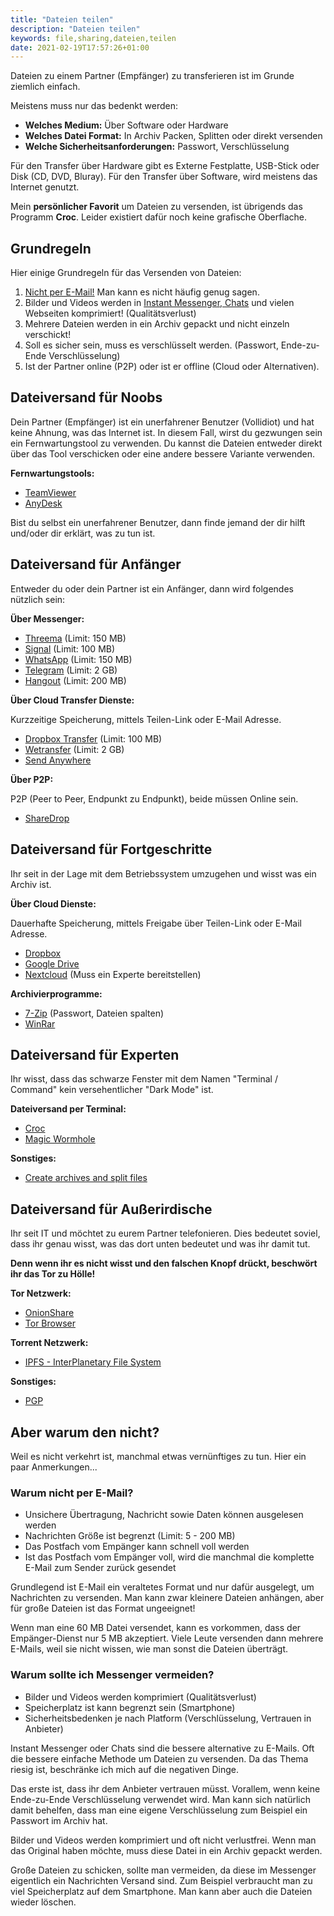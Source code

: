 ```yaml
---
title: "Dateien teilen"
description: "Dateien teilen"
keywords: file,sharing,dateien,teilen
date: 2021-02-19T17:57:26+01:00
---
```


Dateien zu einem Partner (Empfänger) zu transferieren ist im Grunde ziemlich einfach.

Meistens muss nur das bedenkt werden:

* **Welches Medium:** Über Software oder Hardware
* **Welches Datei Format:** In Archiv Packen, Splitten oder direkt versenden
* **Welche Sicherheitsanforderungen:** Passwort, Verschlüsselung

Für den Transfer über Hardware gibt es Externe Festplatte, USB-Stick oder Disk (CD, DVD, Bluray).
Für den Transfer über Software, wird meistens das Internet genutzt.

Mein **persönlicher Favorit** um Dateien zu versenden, ist übrigends das Programm **Croc**.
Leider existiert dafür noch keine grafische Oberflache. 

## Grundregeln

Hier einige Grundregeln für das Versenden von Dateien:

1. [Nicht per E-Mail!](#warum-nicht-per-e-mail) Man kann es nicht häufig genug sagen.
2. Bilder und Videos werden in [Instant Messenger, Chats](#warum-sollte-ich-messenger-vermeiden) und vielen Webseiten komprimiert! (Qualitätsverlust)
3. Mehrere Dateien werden in ein Archiv gepackt und nicht einzeln verschickt!
4. Soll es sicher sein, muss es verschlüsselt werden. (Passwort, Ende-zu-Ende Verschlüsselung)
5. Ist der Partner online (P2P) oder ist er offline (Cloud oder Alternativen).

## Dateiversand für Noobs

Dein Partner (Empfänger) ist ein unerfahrener Benutzer (Vollidiot) und hat keine Ahnung, was das Internet ist.
In diesem Fall, wirst du gezwungen sein ein Fernwartungstool zu verwenden.
Du kannst die Dateien entweder direkt über das Tool verschicken oder eine andere bessere Variante verwenden.

**Fernwartungstools:**

* [TeamViewer](https://www.teamviewer.com/)
* [AnyDesk](https://anydesk.com/)

Bist du selbst ein unerfahrener Benutzer, dann finde jemand der dir hilft und/oder dir erklärt, was zu tun ist.

## Dateiversand für Anfänger

Entweder du oder dein Partner ist ein Anfänger, dann wird folgendes nützlich sein:

**Über Messenger:**

* [Threema](https://web.threema.ch/) (Limit: 150 MB)
* [Signal](https://signal.org/) (Limit: 100 MB)
* [WhatsApp](https://web.whatsapp.com/) (Limit: 150 MB)
* [Telegram](https://web.telegram.org/) (Limit: 2 GB)
* [Hangout](https://hangouts.google.com/) (Limit: 200 MB)

**Über Cloud Transfer Dienste:**

Kurzzeitige Speicherung, mittels Teilen-Link oder E-Mail Adresse.

* [Dropbox Transfer](https://www.dropbox.com/transfer/) (Limit: 100 MB)
* [Wetransfer](https://wetransfer.com/) (Limit: 2 GB)
* [Send Anywhere](https://send-anywhere.com/)

**Über P2P:**

P2P (Peer to Peer, Endpunkt zu Endpunkt), beide müssen Online sein.

* [ShareDrop](https://www.sharedrop.io/)

## Dateiversand für Fortgeschritte

Ihr seit in der Lage mit dem Betriebssystem umzugehen und wisst was ein Archiv ist.

**Über Cloud Dienste:**

Dauerhafte Speicherung, mittels Freigabe über Teilen-Link oder E-Mail Adresse.

* [Dropbox](https://www.dropbox.com/)
* [Google Drive](https://drive.google.com/)
* [Nextcloud](https://nextcloud.com/) (Muss ein Experte bereitstellen)

**Archivierprogramme:**

* [7-Zip](https://www.7-zip.org/) (Passwort, Dateien spalten)
* [WinRar](https://www.winrar.de/)

## Dateiversand für Experten

Ihr wisst, dass das schwarze Fenster mit dem Namen "Terminal / Command" kein versehentlicher "Dark Mode" ist.

**Dateiversand per Terminal:**

* [Croc](https://github.com/schollz/croc)
* [Magic Wormhole](https://github.com/magic-wormhole/magic-wormhole)

**Sonstiges:**

* [Create archives and split files](https://github.com/Cyb10101/notes/blob/master/Software/Archives.md)

## Dateiversand für Außerirdische

Ihr seit IT und möchtet zu eurem Partner telefonieren.
Dies bedeutet soviel, dass ihr genau wisst, was das dort unten bedeutet und was ihr damit tut.

**Denn wenn ihr es nicht wisst und den falschen Knopf drückt, beschwört ihr das Tor zu Hölle!**

**Tor Netzwerk:**

* [OnionShare](https://onionshare.org/)
* [Tor Browser](https://www.torproject.org/)

**Torrent Netzwerk:**

* [IPFS - InterPlanetary File System](https://ipfs.io/)

**Sonstiges:**

* [PGP](https://github.com/Cyb10101/notes/blob/master/Software/GPG.md)

## Aber warum den nicht?

Weil es nicht verkehrt ist, manchmal etwas vernünftiges zu tun. Hier ein paar Anmerkungen...

### Warum nicht per E-Mail?

* Unsichere Übertragung, Nachricht sowie Daten können ausgelesen werden
* Nachrichten Größe ist begrenzt (Limit: 5 - 200 MB)
* Das Postfach vom Empänger kann schnell voll werden
* Ist das Postfach vom Empänger voll, wird die manchmal die komplette E-Mail zum Sender zurück gesendet

Grundlegend ist E-Mail ein veraltetes Format und nur dafür ausgelegt, um Nachrichten zu versenden.
Man kann zwar kleinere Dateien anhängen, aber für große Dateien ist das Format ungeeignet!

Wenn man eine 60 MB Datei versendet, kann es vorkommen, dass der Empänger-Dienst nur 5 MB akzeptiert.
Viele Leute versenden dann mehrere E-Mails, weil sie nicht wissen, wie man sonst die Dateien überträgt.

### Warum sollte ich Messenger vermeiden?

* Bilder und Videos werden komprimiert (Qualitätsverlust)
* Speicherplatz ist kann begrenzt sein (Smartphone)
* Sicherheitsbedenken je nach Platform (Verschlüsselung, Vertrauen in Anbieter)

Instant Messenger oder Chats sind die bessere alternative zu E-Mails.
Oft die bessere einfache Methode um Dateien zu versenden.
Da das Thema riesig ist, beschränke ich mich auf die negativen Dinge.

Das erste ist, dass ihr dem Anbieter vertrauen müsst. Vorallem, wenn keine Ende-zu-Ende Verschlüsselung verwendet wird.
Man kann sich natürlich damit behelfen, dass man eine eigene Verschlüsselung zum Beispiel ein Passwort im Archiv hat.

Bilder und Videos werden komprimiert und oft nicht verlustfrei. Wenn man das Original haben möchte, muss diese Datei in ein Archiv gepackt werden.

Große Dateien zu schicken, sollte man vermeiden, da diese im Messenger eigentlich ein Nachrichten Versand sind.
Zum Beispiel verbraucht man zu viel Speicherplatz auf dem Smartphone. Man kann aber auch die Dateien wieder löschen.
